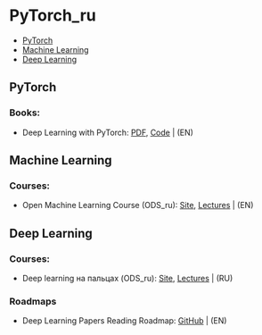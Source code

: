 # PyTorch_ru

<!-- TOC depthFrom:2 -->

-   [PyTorch](#pytorch)
-   [Machine Learning](#machine-learning)
-   [Deep Learning](#deep-learning)

<!-- /TOC -->

## PyTorch

### Books:
- Deep Learning with PyTorch: [PDF](https://pytorch.org/assets/deep-learning/Deep-Learning-with-PyTorch.pdf), [Code](https://github.com/deep-learning-with-pytorch/dlwpt-code) | (EN)

## Machine Learning

### Courses:
- Open Machine Learning Course (ODS_ru): [Site](https://mlcourse.ai), [Lectures](https://www.youtube.com/playlist?list=PLVlY_7IJCMJeRfZ68eVfEcu-UcN9BbwiX) | (EN)

## Deep Learning

### Courses:
- Deep learning на пальцах (ODS_ru): [Site](https://dlcourse.ai), [Lectures](https://www.youtube.com/playlist?list=PL5FkQ0AF9O_o2Eb5Qn8pwCDg7TniyV1Wb) | (RU)

### Roadmaps
- Deep Learning Papers Reading Roadmap: [GitHub](https://github.com/floodsung/Deep-Learning-Papers-Reading-Roadmap) | (EN)
